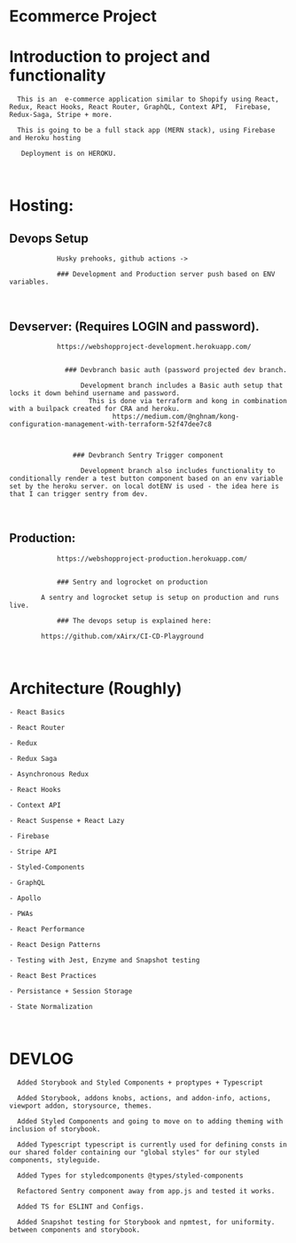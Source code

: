 # Ecommerce Project

# Introduction to project and functionality

      This is an  e-commerce application similar to Shopify using React, Redux, React Hooks, React Router, GraphQL, Context API,  Firebase, Redux-Saga, Stripe + more.

      This is going to be a full stack app (MERN stack), using Firebase and Heroku hosting

       Deployment is on HEROKU.

&nbsp;
&nbsp;
&nbsp;
&nbsp;
&nbsp;
&nbsp;
&nbsp;
&nbsp;

# Hosting:

## Devops Setup

                Husky prehooks, github actions ->

                ### Development and Production server push based on ENV variables.
                
                
&nbsp;
&nbsp;
&nbsp;
&nbsp;
&nbsp;
&nbsp;
&nbsp;
&nbsp;                

## Devserver: (Requires LOGIN and password).

                https://webshopproject-development.herokuapp.com/


                  ### Devbranch basic auth (password projected dev branch.

                      Development branch includes a Basic auth setup that locks it down behind username and password.
                        This is done via terraform and kong in combination with a builpack created for CRA and heroku.
                              https://medium.com/@nghnam/kong-configuration-management-with-terraform-52f47dee7c8



                    ### Devbranch Sentry Trigger component

                      Development branch also includes functionality to conditionally render a test button component based on an env variable set by the heroku server. on local dotENV is used - the idea here is that I can trigger sentry from dev.
&nbsp;
&nbsp;
&nbsp;
&nbsp;
&nbsp;
&nbsp;
&nbsp;
&nbsp;
## Production:

                https://webshopproject-production.herokuapp.com/


                ### Sentry and logrocket on production

            A sentry and logrocket setup is setup on production and runs live.

                ### The devops setup is explained here:

            https://github.com/xAirx/CI-CD-Playground




&nbsp;
&nbsp;
&nbsp;
&nbsp;
&nbsp;
&nbsp;
&nbsp;
&nbsp;

# Architecture (Roughly)

    - React Basics

    - React Router

    - Redux

    - Redux Saga

    - Asynchronous Redux

    - React Hooks

    - Context API

    - React Suspense + React Lazy

    - Firebase

    - Stripe API

    - Styled-Components

    - GraphQL

    - Apollo

    - PWAs

    - React Performance

    - React Design Patterns

    - Testing with Jest, Enzyme and Snapshot testing

    - React Best Practices

    - Persistance + Session Storage

    - State Normalization
&nbsp;
&nbsp;
&nbsp;
&nbsp;
&nbsp;
&nbsp;
&nbsp;
&nbsp;
# DEVLOG

      Added Storybook and Styled Components + proptypes + Typescript

      Added Storybook, addons knobs, actions, and addon-info, actions, viewport addon, storysource, themes.

      Added Styled Components and going to move on to adding theming with inclusion of storybook.

      Added Typescript typescript is currently used for defining consts in our shared folder containing our "global styles" for our styled components, styleguide.

      Added Types for styledcomponents @types/styled-components

      Refactored Sentry component away from app.js and tested it works.

      Added TS for ESLINT and Configs.

      Added Snapshot testing for Storybook and npmtest, for uniformity. between components and storybook.
